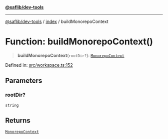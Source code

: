 [**@saflib/dev-tools**](../../index.md)

***

[@saflib/dev-tools](../../index.md) / [index](../index.md) / buildMonorepoContext

# Function: buildMonorepoContext()

> **buildMonorepoContext**(`rootDir?`): [`MonorepoContext`](../interfaces/MonorepoContext.md)

Defined in: [src/workspace.ts:152](https://github.com/sderickson/saflib/blob/9837055ca4835f3b32ce9aa0331c39082d5b0c75/dev-tools/src/workspace.ts#L152)

## Parameters

### rootDir?

`string`

## Returns

[`MonorepoContext`](../interfaces/MonorepoContext.md)
